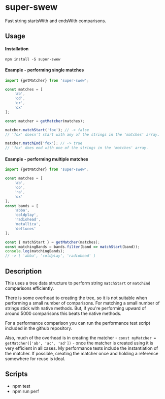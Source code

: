 # super-swew

Fast string startsWith and endsWith comparisons.

## Usage

#### Installation

```
npm install -S super-swew
```

#### Example - performing single matches
```javascript
import {getMatcher} from 'super-swew';

const matches = [
    'ab',
    'cd',
    'er',
    'ox'
];

const matcher = getMatcher(matches);

matcher.matchStart('fox'); // -> false
// 'fox' doesn't start with any of the strings in the 'matches' array.

matcher.matchEnd('fox'); // -> true
// 'fox' does end with one of the strings in the 'matches' array.
```

#### Example - performing multiple matches
```javascript
import {getMatcher} from 'super-swew';

const matches = [
    'ab',
    'co',
    'ra',
    'ox'
];
const bands = [
    'abba',
    'coldplay',
    'radiohead',
    'metallica',
    'deftones'
];

const { matchStart } = getMatcher(matches);
const matchingBands = bands.filter(band => matchStart(band));
console.log(matchingBands);
// -> [ 'abba', 'coldplay', 'radiohead' ]
```

## Description

This uses a tree data structure to perform string ```matchStart``` or ```matchEnd``` comparisons efficiently.

There is some overhead to creating the tree, so it is not suitable when performing a small number of comparisons.  For matching a small number of strings stick with native methods.  But, if you're performing upward of around 5000 comparisons this beats the native methods.

For a performance comparison you can run the performance test script included in the github repository.

Also, much of the overhead is in creating the matcher - ```const myMatcher = getMatcher(['ab', 'ac', 'ad'])``` - once the matcher is created using it is very efficient in all cases.  My performance tests include the instantiation of the matcher.  If possible, creating the matcher once and holding a reference somewhere for reuse is ideal.

## Scripts

* npm test
* npm run perf
